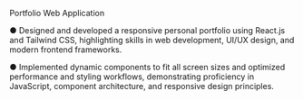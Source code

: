 Portfolio Web Application

● Designed and developed a responsive personal portfolio using React.js and Tailwind CSS, highlighting skills in web
development, UI/UX design, and modern frontend frameworks.

● Implemented dynamic components to fit all screen sizes and optimized performance and styling workflows,
demonstrating proficiency in JavaScript, component architecture, and responsive design principles.
